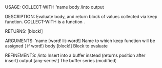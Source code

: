USAGE:
     COLLECT-WITH 'name body /into output

DESCRIPTION:
     Evaluate body, and return block of values collected via keep function.
     COLLECT-WITH is a function .

RETURNS: [block!]

ARGUMENTS:
    'name [word! lit-word!]
        Name to which keep function will be assigned (<local> if word!)
    body [block!]
        Block to evaluate

REFINEMENTS:
    /into
        Insert into a buffer instead (returns position after insert)
    output [any-series!]
        The buffer series (modified)
